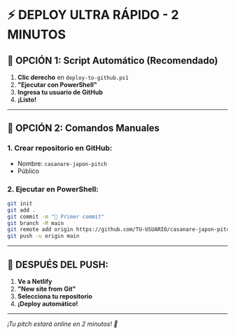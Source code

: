 # ⚡ DEPLOY ULTRA RÁPIDO - 2 MINUTOS

## 🚀 OPCIÓN 1: Script Automático (Recomendado)

1. **Clic derecho** en `deploy-to-github.ps1`
2. **"Ejecutar con PowerShell"**
3. **Ingresa tu usuario de GitHub**
4. **¡Listo!**

---

## 🚀 OPCIÓN 2: Comandos Manuales

### 1. Crear repositorio en GitHub:
- Nombre: `casanare-japon-pitch`
- Público

### 2. Ejecutar en PowerShell:
```bash
git init
git add .
git commit -m "🚀 Primer commit"
git branch -M main
git remote add origin https://github.com/TU-USUARIO/casanare-japon-pitch.git
git push -u origin main
```

---

## 🎯 DESPUÉS DEL PUSH:

1. **Ve a Netlify**
2. **"New site from Git"**
3. **Selecciona tu repositorio**
4. **¡Deploy automático!**

---

*¡Tu pitch estará online en 2 minutos! 🚀*

